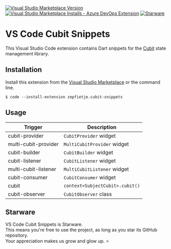[![Visual Studio Marketplace Version](https://img.shields.io/visual-studio-marketplace/v/zepfietje.cubit-snippets)](https://marketplace.visualstudio.com/items?itemName=zepfietje.cubit-snippets)
[![Visual Studio Marketplace Installs - Azure DevOps Extension](https://img.shields.io/visual-studio-marketplace/azure-devops/installs/total/zepfietje.cubit-snippets)](https://marketplace.visualstudio.com/items?itemName=zepfietje.cubit-snippets)
[![Starware](https://img.shields.io/badge/Starware-⭐-black?labelColor=f9b00d)](https://github.com/zepfietje/starware)

# VS Code Cubit Snippets

This Visual Studio Code extension contains Dart snippets for the [Cubit](https://github.com/felangel/cubit) state management library.

## Installation

Install this extension from the [Visual Studio Marketplace](https://marketplace.visualstudio.com/items?itemName=zepfietje.cubit-snippets) or the command line.

```console
$ code --install-extension zepfietje.cubit-snippets
```

## Usage

| Trigger              | Description                     |
| -------------------- | ------------------------------- |
| cubit-provider       | `CubitProvider` widget          |
| multi-cubit-provider | `MultiCubitProvider` widget     |
| cubit-builder        | `CubitBuilder` widget           |
| cubit-listener       | `CubitListener` widget          |
| multi-cubit-listener | `MultiCubitListener` widget     |
| cubit-consumer       | `CubitConsumer` widget          |
| cubit                | `context<SubjectCubit>.cubit()` |
| cubit-observer       | `CubitObserver` class           |

## Starware

VS Code Cubit Snippets is Starware.  
This means you're free to use the project, as long as you star its GitHub repository.  
Your appreciation makes us grow and glow up. ⭐
